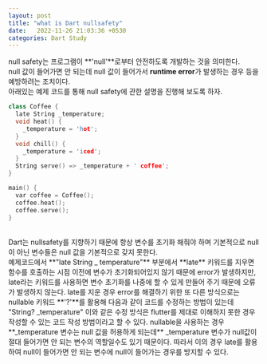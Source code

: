 ```yaml
---
layout: post
title: "what is Dart nullsafety"
date:   2022-11-26 21:03:36 +0530
categories: Dart Study
---
```

null safety는 프로그램이 **'null'**로부터 안전하도록 개발하는 것을 의미한다. <br>
null 값이 들어가면 안 되는데 null 값이 들어가서 **runtime error**가 발생하는 경우 등을 예방하려는 조치이다. <br>
아래있는 예제 코드를 통해 null safety에 관한 설명을 진행해 보도록 하자. <br>

```c++
class Coffee {
  late String _temperature;
  void heat() {
    _temperature = 'hot';
  }
  void chill() {
    _temperature = 'iced';
  }
  String serve() => _temperature + ' coffee';
}

main() {
  var coffee = Coffee();
  coffee.heat();
  coffee.serve();
}
```
<br>
Dart는 nullsafety를 지향하기 때문에 항상 변수를 초기화 해줘야 하며 기본적으로 null이 아닌 변수들은 null 값을 기본적으로 갖지 못한다. <br>
예제코드에서 **"late String _ temperature"** 부분에서 **late** 키워드를 지우면 함수를 호출하는 시점 이전에 변수가 초기화되어있지 않기 때문에 error가 발생하지만, late라는 키워드를 사용하면 변수 초기화를 나중에 할 수 있게 만들어 주기 때문에 오류가 발생하지 않는다. 
late를 지운 경우 error를 해결하기 위한 또 다른 방식으로는 nullable 키워드 **'?'**를 활용해 다음과 같이 코드를 수정하는 방법이 있는데 "String? _temperature" 이와 같은 수정 방식은 flutter를 제대로 이해하지 못한 경우 작성할 수 있는 코드 작성 방법이라고 할 수 있다.  
nullable을 사용하는 경우 **_temperature 변수는 null 값을 허용하게 되는데** _temperature 변수가 null값이 절대 들어가면 안 되는 변수의  역할일수도 있기 때문이다. 따라서 이의 경우 late를 활용하여 null이 들어가면 안 되는 변수에 null이 들어가는 경우를 방지할 수 있다.